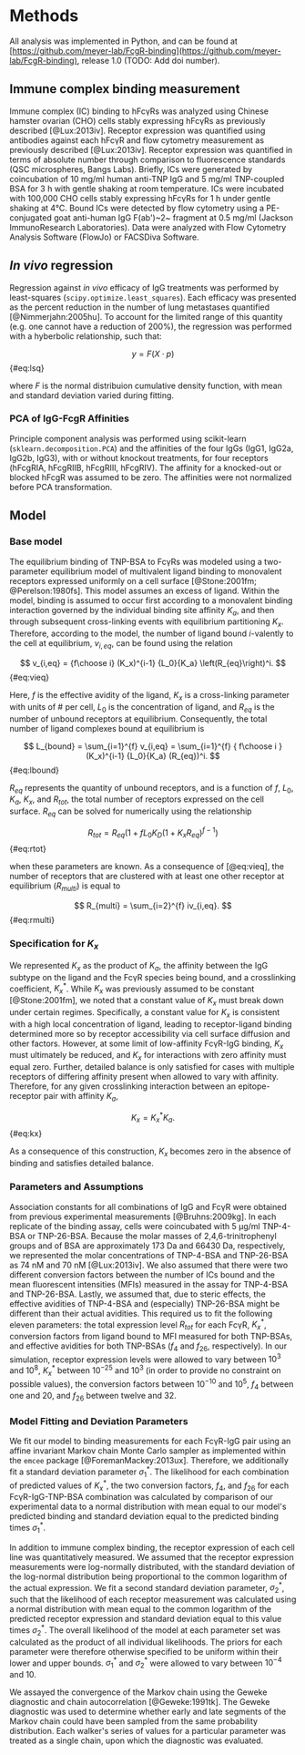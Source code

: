 # Methods

All analysis was implemented in Python, and can be found at [https://github.com/meyer-lab/FcgR-binding](https://github.com/meyer-lab/FcgR-binding), release 1.0 (TODO: Add doi number).

## Immune complex binding measurement

Immune complex (IC) binding to hFcγRs was analyzed using Chinese hamster ovarian (CHO) cells stably expressing hFcγRs as previously described [@Lux:2013iv]. Receptor expression was quantified using antibodies against each hFcγR and flow cytometry measurement as previously described [@Lux:2013iv]. Receptor expression was quantified in terms of absolute number through comparison to fluorescence standards (QSC microspheres, Bangs Labs). Briefly, ICs were generated by coincubation of 10 mg/ml human anti-TNP IgG and 5 mg/ml TNP-coupled BSA for 3 h with gentle shaking at room temperature. ICs were incubated with 100,000 CHO cells stably expressing hFcγRs for 1 h under gentle shaking at 4℃. Bound ICs were detected by flow cytometry using a PE-conjugated goat anti-human IgG F(ab')~2~ fragment at 0.5 mg/ml (Jackson ImmunoResearch Laboratories). Data were analyzed with Flow Cytometry Analysis Software (FlowJo) or FACSDiva Software.

## *In vivo* regression

Regression against *in vivo* efficacy of IgG treatments was performed by least-squares (`scipy.optimize.least_squares`). Each efficacy was presented as the percent reduction in the number of lung metastases quantified [@Nimmerjahn:2005hu]. To account for the limited range of this quantity (e.g. one cannot have a reduction of 200%), the regression was performed with a hyberbolic relationship, such that:

$$ y = F (X \cdot p) $$ {#eq:lsq}

where $F$ is the normal distribuion cumulative density function, with mean and standard deviation varied during fitting.

### PCA of IgG-FcgR Affinities

Principle component analysis was performed using scikit-learn (`sklearn.decomposition.PCA`) and the affinities of the four IgGs (IgG1, IgG2a, IgG2b,  IgG3), with or without knockout treatments, for four receptors (hFcgRIA, hFcgRIIB, hFcgRIII, hFcgRIV). The affinity for a knocked-out or blocked hFcgR was assumed to be zero. The affinities were not normalized before PCA transformation. 

## Model

### Base model

The equilibrium binding of TNP-BSA to FcγRs was modeled using a two-parameter equilibrium model of multivalent ligand binding to monovalent receptors expressed uniformly on a cell surface [@Stone:2001fm; @Perelson:1980fs]. This model assumes an excess of ligand. Within the model, binding is assumed to occur first according to a monovalent binding interaction governed by the individual binding site affinity $K_a$, and then through subsequent cross-linking events with equilibrium partitioning $K_x$. Therefore, according to the model, the number of ligand bound $i$-valently to the cell at equilibrium, $v_{i,eq}$, can be found using the relation

$$ v_{i,eq} = {f\choose i} (K_x)^{i-1} {L_0}{K_a} \left(R_{eq}\right)^i. $$ {#eq:vieq}

Here, $f$ is the effective avidity of the ligand, $K_x$ is a cross-linking parameter with units of # per cell, $L_0$ is the concentration of ligand, and $R_{eq}$ is the number of unbound receptors at equilibrium. Consequently, the total number of ligand complexes bound at equilibrium is

$$ L_{bound} = \sum_{i=1}^{f} v_{i,eq} = \sum_{i=1}^{f} { f\choose i } (K_x)^{i-1} {L_0}{K_a} (R_{eq})^i. $$ {#eq:lbound}

$R_{eq}$ represents the quantity of unbound receptors, and is a function of $f$, $L_0$, $K_a$, $K_x$, and $R_{tot}$, the total number of receptors expressed on the cell surface. $R_{eq}$ can be solved for numerically using the relationship

$$ R_{tot} = R_{eq} \left(1+f {L_0}{K_D} (1+K_x R_{eq})^{f-1}\right) $$ {#eq:rtot}

when these parameters are known. As a consequence of [@eq:vieq], the number of receptors that are clustered with at least one other receptor at equilibrium ($R_{multi}$) is equal to

$$ R_{multi} = \sum_{i=2}^{f} iv_{i,eq}. $$ {#eq:rmulti}

### Specification for $K_x$

We represented $K_x$ as the product of $K_a$, the affinity between the IgG subtype on the ligand and the FcγR species being bound, and a crosslinking coefficient, $K_x^*$. While $K_x$ was previously assumed to be constant [@Stone:2001fm], we noted that a constant value of $K_x$ must break down under certain regimes. Specifically, a constant value for $K_x$ is consistent with a high local concentration of ligand, leading to receptor-ligand binding determined more so by receptor accessibility via cell surface diffusion and other factors. However, at some limit of low-affinity FcγR-IgG binding, $K_x$ must ultimately be reduced, and $K_x$ for interactions with zero affinity must equal zero. Further, detailed balance is only satisfied for cases with multiple receptors of differing affinity present when allowed to vary with affinity. Therefore, for any given crosslinking interaction between an epitope-receptor pair with affinity $K_a$,

$$ K_x = K_x^* K_a. $$ {#eq:kx}

As a consequence of this construction, $K_x$ becomes zero in the absence of binding and satisfies detailed balance.

### Parameters and Assumptions

Association constants for all combinations of IgG and FcγR were obtained from previous experimental measurements [@Bruhns:2009kg]. In each replicate of the binding assay, cells were coincubated with 5 µg/ml TNP-4-BSA or TNP-26-BSA. Because the molar masses of 2,4,6-trinitrophenyl groups and of BSA are approximately 173 Da and 66430 Da, respectively, we represented the molar concentrations of TNP-4-BSA and TNP-26-BSA as 74 nM and 70 nM [@Lux:2013iv]. We also assumed that there were two different conversion factors between the number of ICs bound and the mean fluorescent intensities (MFIs) measured in the assay for TNP-4-BSA and TNP-26-BSA. Lastly, we assumed that, due to steric effects, the effective avidities of TNP-4-BSA and (especially) TNP-26-BSA might be different than their actual avidities. This required us to fit the following eleven parameters: the total expression level $R_{tot}$ for each FcγR, $K_x^*$, conversion factors from ligand bound to MFI measured for both TNP-BSAs, and effective avidities for both TNP-BSAs ($f_{4}$ and $f_{26}$, respectively). In our simulation, receptor expression levels were allowed to vary between $10^3$ and $10^8$, $K_x^*$ between $10^{-25}$ and $10^3$ (in order to provide no constraint on possible values), the conversion factors between $10^{-10}$ and $10^5$, $f_4$ between one and 20, and $f_{26}$ between twelve and 32.

### Model Fitting and Deviation Parameters

We fit our model to binding measurements for each FcγR-IgG pair using an affine invariant Markov chain Monte Carlo sampler as implemented within the `emcee` package [@ForemanMackey:2013ux]. Therefore, we additionally fit a standard deviation parameter $\sigma_1^*$. The likelihood for each combination of predicted values of $K_x^*$, the two conversion factors, $f_4$, and $f_{26}$ for each FcγR-IgG-TNP-BSA combination was calculated by comparison of our experimental data to a normal distribution with mean equal to our model's predicted binding and standard deviation equal to the predicted binding times $\sigma_1^*$.

In addition to immune complex binding, the receptor expression of each cell line was quantitatively measured. We assumed that the receptor expression measurements were log-normally distributed, with the standard deviation of the log-normal distribution being proportional to the common logarithm of the actual expression. We fit a second standard deviation parameter, $\sigma_2^*$, such that the likelihood of each receptor measurement was calculated using a normal distribution with mean equal to the common logarithm of the predicted receptor expression and standard deviation equal to this value times $\sigma_2^*$. The overall likelihood of the model at each parameter set was calculated as the product of all individual likelihoods. The priors for each parameter were therefore otherwise specified to be uniform within their lower and upper bounds. $\sigma_1^*$ and $\sigma_2^*$ were allowed to vary between $10^{-4}$ and $10$.

We assayed the convergence of the Markov chain using the Geweke diagnostic and chain autocorrelation [@Geweke:1991tk]. The Geweke diagnostic was used to determine whether early and late segments of the Markov chain could have been sampled from the same probability distribution. Each walker's series of values for a particular parameter was treated as a single chain, upon which the diagnostic was evaluated.
